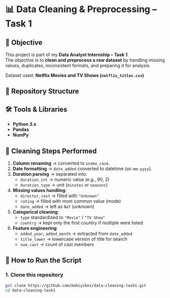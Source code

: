 # 📊 Data Cleaning & Preprocessing – Task 1

## 🎯 Objective
This project is part of my **Data Analyst Internship – Task 1**.  
The objective is to **clean and preprocess a raw dataset** by handling missing values, duplicates, inconsistent formats, and preparing it for analysis.

Dataset used: **Netflix Movies and TV Shows (`netflix_titles.csv`)**

## 📂 Repository Structure

## 🛠 Tools & Libraries
- **Python 3.x**
- **Pandas**
- **NumPy**

## 🔄 Cleaning Steps Performed
1. **Column renaming** → converted to `snake_case`.  
2. **Date formatting** → `date_added` converted to datetime (`dd-mm-yyyy`).  
3. **Duration parsing** → separated into:
   - `duration_int` → numeric value (e.g., 90, 2)  
   - `duration_type` → unit (`minutes` or `seasons`)  
4. **Missing values handling**:
   - `director`, `cast` → filled with `"Unknown"`  
   - `rating` → filled with most common value (mode)  
   - `date_added` → left as `NaT` (unknown)  
5. **Categorical cleaning**:
   - `type` standardized to `"Movie"` / `"TV Show"`  
   - `country` → kept only the first country if multiple were listed  
6. **Feature engineering**:
   - `added_year`, `added_month` → extracted from `date_added`  
   - `title_lower` → lowercase version of title for search  
   - `num_cast` → count of cast members  

## 🚀 How to Run the Script
### 1. Clone this repository
```bash
git clone https://github.com/mahiyikes/data-cleaning-task1.git
cd data-cleaning-task1
